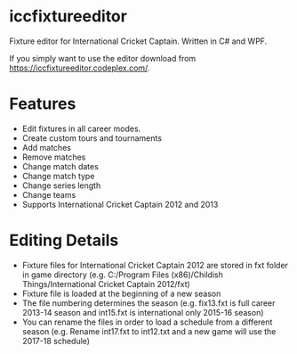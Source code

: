 iccfixtureeditor
================

Fixture editor for International Cricket Captain. Written in C# and WPF. 

If you simply want to use the editor download from https://iccfixtureeditor.codeplex.com/.

Features
========
* Edit fixtures in all career modes.
* Create custom tours and tournaments
* Add matches
* Remove matches
* Change match dates
* Change match type
* Change series length
* Change teams
* Supports International Cricket Captain 2012 and 2013

Editing Details
===============
* Fixture files for International Cricket Captain 2012 are stored in fxt folder in game directory (e.g. C:/Program Files (x86)/Childish Things/International Cricket Captain 2012/fxt)
* Fixture file is loaded at the beginning of a new season
* The file numbering determines the season (e.g. fix13.fxt is full career 2013-14 season and int15.fxt is international only 2015-16 season)
* You can rename the files in order to load a schedule from a different season (e.g. Rename int17.fxt to int12.txt and a new game will use the 2017-18 schedule)
